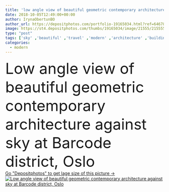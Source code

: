 ```yaml
---
title: 'low angle view of beautiful geometric contemporary architecture against sky at Barcode district, Oslo '
date: 2018-10-05T12:49:00+00:00
author: IrynaObertunBO
author_url: https://depositphotos.com/portfolio-19165034.html?ref=64678756
image: https://st4.depositphotos.com/thumbs/19165034/image/21555/215555258/api_thumb_450.jpg?forcejpeg=true
type: "post"
tags: ['sky' ,'beautiful' ,'travel' ,'modern' ,'architecture' ,'building' ,'city' ,'exterior' ,'house' ,'urban' ,'windows' ,'grey' ,'culture' ,'geometric' ,'landmark' ,'town' ,'capital' ,'scandinavia' ,'north' ,'northern' ,'europe' ,'vacation' ,'architectural' ,'traveling' ,'contemporary' ,'location' ,'summertime' ,'central' ,'norway' ,'oslo' ,'norwegian' ,'low angle view' ,'Barcode district' ]
categories: 
  - modern
---
```

<div aling="center">
            <font size="60"> Low angle view of beautiful geometric contemporary architecture against sky at Barcode district, Oslo</font>   
</div>
<div>
    <a href='https://st4.depositphotos.com/thumbs/19165034/image/21555/215555258/api_thumb_450.jpg?forcejpeg=true?ref=64678756' target=_blank > Go "Depositphotos" to get lage size of this picture ->
        <img href='https://st4.depositphotos.com/thumbs/19165034/image/21555/215555258/api_thumb_450.jpg?forcejpeg=true?ref=64678756' src='https://st4.depositphotos.com/19165034/21555/i/950/depositphotos_215555258-stock-photo-low-angle-view-beautiful-geometric.jpg?forcejpeg=true' alt='Low angle view of beautiful geometric contemporary architecture against sky at Barcode district, Oslo' >
    </a>
</div>
